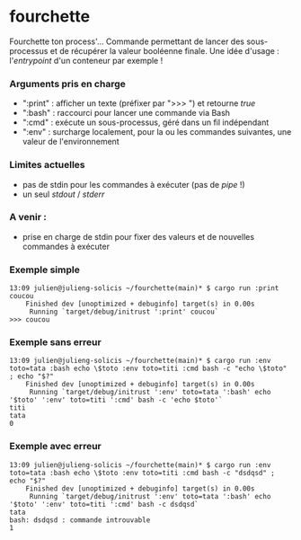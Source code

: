 # fourchette

Fourchette ton process'... Commande permettant de lancer des sous-processus et de récupérer la valeur booléenne finale. Une idée d'usage : l'*entrypoint* d'un conteneur par exemple ! 

### Arguments pris en charge 

- ":print" : afficher un texte (préfixer par ">>> ") et retourne *true*
- ":bash" : raccourci pour lancer une commande via Bash 
- ":cmd" : exécute un sous-processus, géré dans un fil indépendant 
- ":env" : surcharge localement, pour la ou les commandes suivantes, une valeur de l'environnement 

### Limites actuelles 

- pas de stdin pour les commandes à exécuter (pas de *pipe* !)
- un seul *stdout* / *stderr* 

### A venir : 

- prise en charge de stdin pour fixer des valeurs et de nouvelles commandes à exécuter 

### Exemple simple 

	13:09 julien@julieng-solicis ~/fourchette(main)* $ cargo run :print coucou 
	    Finished dev [unoptimized + debuginfo] target(s) in 0.00s
	     Running `target/debug/initrust ':print' coucou`
	>>> coucou 

### Exemple sans erreur 

	13:09 julien@julieng-solicis ~/fourchette(main)* $ cargo run :env toto=tata :bash echo \$toto :env toto=titi :cmd bash -c "echo \$toto" ; echo "$?"
	    Finished dev [unoptimized + debuginfo] target(s) in 0.00s
	     Running `target/debug/initrust ':env' toto=tata ':bash' echo '$toto' ':env' toto=titi ':cmd' bash -c 'echo $toto'`
	titi
	tata
	0

### Exemple avec erreur 

	13:09 julien@julieng-solicis ~/fourchette(main)* $ cargo run :env toto=tata :bash echo \$toto :env toto=titi :cmd bash -c "dsdqsd" ; echo "$?"
	    Finished dev [unoptimized + debuginfo] target(s) in 0.00s
	     Running `target/debug/initrust ':env' toto=tata ':bash' echo '$toto' ':env' toto=titi ':cmd' bash -c dsdqsd`
	tata
	bash: dsdqsd : commande introuvable
	1


